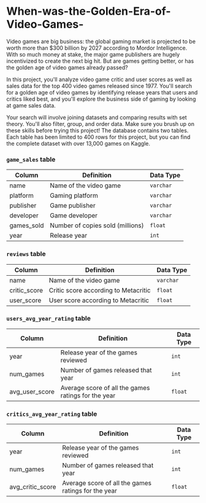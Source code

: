 # When-was-the-Golden-Era-of-Video-Games-
Video games are big business: the global gaming market is projected to be worth more than $300 billion by 2027 according to Mordor Intelligence. With so much money at stake, the major game publishers are hugely incentivized to create the next big hit. But are games getting better, or has the golden age of video games already passed?

In this project, you'll analyze video game critic and user scores as well as sales data for the top 400 video games released since 1977. You'll search for a golden age of video games by identifying release years that users and critics liked best, and you'll explore the business side of gaming by looking at game sales data.

Your search will involve joining datasets and comparing results with set theory. You'll also filter, group, and order data. Make sure you brush up on these skills before trying this project! The database contains two tables. Each table has been limited to 400 rows for this project, but you can find the complete dataset with over 13,000 games on Kaggle.

### `game_sales` table

| Column | Definition | Data Type |
|-|-|-|  
|name|Name of the video game|`varchar`|
|platform|Gaming platform|`varchar`|
|publisher|Game publisher|`varchar`|
|developer|Game developer|`varchar`|
|games_sold|Number of copies sold (millions)|`float`|
|year|Release year|`int`|

### `reviews` table

| Column | Definition | Data Type |
|-|-|-|
|name|Name of the video game|`varchar`|  
|critic_score|Critic score according to Metacritic|`float`|
|user_score|User score according to Metacritic|`float`|


### `users_avg_year_rating` table

| Column | Definition | Data Type |
|-|-|-|
|year| Release year of the games reviewed |`int`|  
|num_games| Number of games released that year |`int`|
|avg_user_score| Average score of all the games ratings for the year |`float`|

### `critics_avg_year_rating` table

| Column | Definition | Data Type |
|-|-|-|
|year| Release year of the games reviewed |`int`|  
|num_games| Number of games released that year |`int`|
|avg_critic_score| Average score of all the games ratings for the year |`float`|
